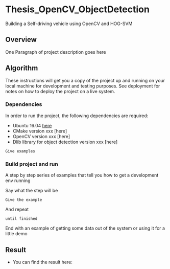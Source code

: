 # Thesis_OpenCV_ObjectDetection
Building a Self-driving vehicle using OpenCV and HOG-SVM


## Overview

One Paragraph of project description goes here

## Algorithm

These instructions will get you a copy of the project up and running on your local machine for development and testing purposes. See deployment for notes on how to deploy the project on a live system.

### Dependencies
In order to run the project, the following dependencies are required:
- Ubuntu 16.04 [here](http://cdimage.ubuntu.com/netboot/16.04/?_ga=2.243318149.1855666904.1529366501-828848615.1529366501)
- CMake version xxx [here]
- OpenCV version xxx [here]
- Dlib library for object detection version xxx [here]
```
Give examples
```

### Build project and run

A step by step series of examples that tell you how to get a development env running

Say what the step will be

```
Give the example
```

And repeat

```
until finished
```

End with an example of getting some data out of the system or using it for a little demo

## Result

* You can find the result here:

